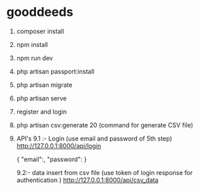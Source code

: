 # gooddeeds

1. composer install
2. npm install
3. npm run dev
4. php artisan passport:install
5. php artisan migrate
6. php artisan serve 
7. register and login 

8. php artisan csv:generate 20 (command for generate CSV file)
9. API's 
  9.1 :- Login (use email and password of 5th step)
  http://127.0.0.1:8000/api/login 

    {
        "email":,
        "password":
    }

    9.2:- data insert from csv file (use token of login response for authentication )
    http://127.0.0.1:8000/api/csv_data




